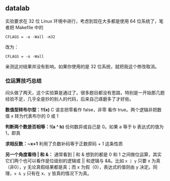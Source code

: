 ## datalab

实验要求在 32 位 Linux 环境中进行，考虑到现在大多都是使用 64 位系统了，笔者把 Makefile 中的

```
CFLAGS = -o -Wall -m32
```

改为：

```
CFLAGS = -o -Wall
```

亲测这对结果并没有影响。如果你使用的是 32 位系统，就把我这个修改取消。

### 位运算技巧总结

闷头做了两天，这个实验算是通过了。很多题目都没有思路，特别是一开始那几题经验不足，几乎全是抄的别人的代码，后来自己琢磨多了才好些。

**数值型转布尔型：!!(x)** C 语言把零看作 false，非零 看作 true。两个逻辑非把数值 x 转为代表布尔的 0 或 1

**判断两个数是否相等：!(a ^ b)** 任何数异或自己是 0。如果 a 等于 b  表达式的值为 1，即真

**求相反数：~x+1** 利用了负数补码等于正数原码 + 1 这条性质

**另一个角度看待 | 和 &：** 通常看到 | 和 & 想到的都是 0 和 1 之间做位运算，其实它们两个也可以看作是位级别的逻辑或 || 和逻辑与 &&。比如 `x | y` 只要 x 为真（非0），y 无论真假结果都是真；而 x 为假（0），表达式的值则由 y 决定。同理，`x & y` 只有在 x、y 皆真的情况下为真。

